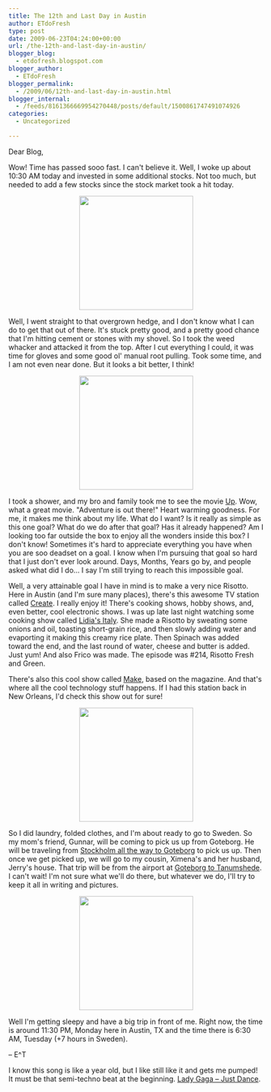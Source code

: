 ```yaml
---
title: The 12th and Last Day in Austin
author: ETdoFresh
type: post
date: 2009-06-23T04:24:00+00:00
url: /the-12th-and-last-day-in-austin/
blogger_blog:
  - etdofresh.blogspot.com
blogger_author:
  - ETdoFresh
blogger_permalink:
  - /2009/06/12th-and-last-day-in-austin.html
blogger_internal:
  - /feeds/8161366669954270448/posts/default/1500861747491074926
categories:
  - Uncategorized

---
```

Dear Blog,

Wow! Time has passed sooo fast. I can't believe it. Well, I woke up about 10:30 AM today and invested in some additional stocks. Not too much, but needed to add a few stocks since the stock market took a hit today.

<p align="center">
  <a href="http://lh3.ggpht.com/_yEPuIWl8ybE/SkBfeZe9ChI/AAAAAAAAAMA/m95fGYOWT-c/s1600/S6301639.JPG"><img src="http://lh3.ggpht.com/_yEPuIWl8ybE/SkBfeZe9ChI/AAAAAAAAAMA/m95fGYOWT-c/s288/S6301639.JPG" width="225" /></a>
</p>

Well, I went straight to that overgrown hedge, and I don't know what I can do to get that out of there. It's stuck pretty good, and a pretty good chance that I'm hitting cement or stones with my shovel. So I took the weed whacker and attacked it from the top. After I cut everything I could, it was time for gloves and some good ol' manual root pulling. Took some time, and I am not even near done. But it looks a bit better, I think!

<p align="center">
  <a href="http://lh6.ggpht.com/_yEPuIWl8ybE/SkBkTByxUAI/AAAAAAAAAMY/NQf79pqTm28/s1600/MV5BMTc4MTE1MTQzNF5BMl5BanBnXkFtZTcwNTc5NzU1Mg%40%40._V1._SX600_SY300_.jpg"><img src="http://lh6.ggpht.com/_yEPuIWl8ybE/SkBkTByxUAI/AAAAAAAAAMY/NQf79pqTm28/s288/MV5BMTc4MTE1MTQzNF5BMl5BanBnXkFtZTcwNTc5NzU1Mg%40%40._V1._SX600_SY300_.jpg" width="225" /></a>
</p>

I took a shower, and my bro and family took me to see the movie [Up][1]. Wow, what a great movie. "Adventure is out there!" Heart warming goodness. For me, it makes me think about my life. What do I want? Is it really as simple as this one goal? What do we do after that goal? Has it already happened? Am I looking too far outside the box to enjoy all the wonders inside this box? I don't know! Sometimes it's hard to appreciate everything you have when you are soo deadset on a goal. I know when I'm pursuing that goal so hard that I just don't ever look around. Days, Months, Years go by, and people asked what did I do... I say I'm still trying to reach this impossible goal.

Well, a very attainable goal I have in mind is to make a very nice Risotto. Here in Austin (and I'm sure many places), there's this awesome TV station called [Create][2]. I really enjoy it! There's cooking shows, hobby shows, and, even better, cool electronic shows. I was up late last night watching some cooking show called [Lidia's Italy][3]. She made a Risotto by sweating some onions and oil, toasting short-grain rice, and then slowly adding water and evaporting it making this creamy rice plate. Then Spinach was added toward the end, and the last round of water, cheese and butter is added. Just yum! And also Frico was made. The episode was #214, Risotto Fresh and Green.

There's also this cool show called [Make][4], based on the magazine. And that's where all the cool technology stuff happens. If I had this station back in New Orleans, I'd check this show out for sure!

<p align="center">
  <a href="http://lh3.ggpht.com/_yEPuIWl8ybE/SkBfe7K73OI/AAAAAAAAAMQ/wN73aOSJo6o/s1600/S6301642.JPG"><img src="http://lh3.ggpht.com/_yEPuIWl8ybE/SkBfe7K73OI/AAAAAAAAAMQ/wN73aOSJo6o/s288/S6301642.JPG" width="225" /></a>
</p>

So I did laundry, folded clothes, and I'm about ready to go to Sweden. So my mom's friend, Gunnar, will be coming to pick us up from Goteborg. He will be traveling from [Stockholm all the way to Goteborg][5] to pick us up. Then once we get picked up, we will go to my cousin, Ximena's and her husband, Jerry's house. That trip will be from the airport at [Goteborg to Tanumshede][6]. I can't wait! I'm not sure what we'll do there, but whatever we do, I'll try to keep it all in writing and pictures.

<p align="center">
  <a href="http://lh3.ggpht.com/_yEPuIWl8ybE/SkBfesLwiZI/AAAAAAAAAMI/xtln3jdYvYI/s1600/S6301640.JPG"><img src="http://lh3.ggpht.com/_yEPuIWl8ybE/SkBfesLwiZI/AAAAAAAAAMI/xtln3jdYvYI/s288/S6301640.JPG" width="225" /></a>
</p>

Well I'm getting sleepy and have a big trip in front of me. Right now, the time is around 11:30 PM, Monday here in Austin, TX and the time there is 6:30 AM, Tuesday (+7 hours in Sweden).

– E^T

I know this song is like a year old, but I like still like it and gets me pumped! It must be that semi-techno beat at the beginning. [Lady Gaga – Just Dance][7].

 [1]: http://www.imdb.com/title/tt1049413/
 [2]: http://www.createtv.com/
 [3]: http://www.createtv.com/CreateProgram.nsf/vProgramsByNola/LDIT?OpenDocument&Index=L
 [4]: http://www.createtv.com/CreateProgram.nsf/vProgramsByNola/MAEK?OpenDocument&Index=M
 [5]: http://maps.google.com/maps?daddr=Gothenburg,+Sweden&geocode=%3BFdVicAMdz-W2AA&dirflg=&saddr=stockholm&f=d&sll=57.696981,11.986383&sspn=0.47556,1.455688&ie=UTF8&ll=58.361394,15.172119&spn=3.735493,11.645508&z=7
 [6]: http://maps.google.com/maps?f=d&source=s_d&saddr=goteborg&daddr=Tanumshede,+Sweden&hl=en&geocode=&mra=ls&sll=58.202556,12.733154&sspn=1.875735,5.822754&ie=UTF8&ll=58.182289,11.99707&spn=1.876805,5.822754&z=8
 [7]: http://www.youtube.com/watch?v=M65zI9LH-as